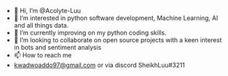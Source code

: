 - 👋 Hi, I’m @Acolyte-Luu
- 👀 I’m interested in python software development, Machine Learning, AI and all things data.
- 🌱 I’m currently improving on my python coding skills.
- 💞️ I’m looking to collaborate on open source projects with a keen interest in bots and sentiment analysis
- 📫 How to reach me
- kwadwoaddo97@gmail.com or via discord SheikhLuu#3211

<!---
Acolyte-Luu/Acolyte-Luu is a ✨ special ✨ repository because its `README.md` (this file) appears on your GitHub profile.
You can click the Preview link to take a look at your changes.
--->
